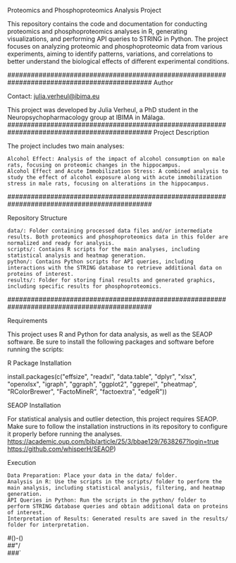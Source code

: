 Proteomics and Phosphoproteomics Analysis Project

This repository contains the code and documentation for conducting proteomics and phosphoproteomics analyses in R, generating visualizations, and performing API queries to STRING in Python. The project focuses on analyzing proteomic and phosphoproteomic data from various experiments, aiming to identify patterns, variations, and correlations to better understand the biological effects of different experimental conditions.

#############################################################################################
Author

Contact: julia.verheul@ibima.eu

This project was developed by Julia Verheul, a PhD student in the Neuropsychopharmacology group at IBIMA in Málaga.
#############################################################################################
Project Description

The project includes two main analyses:

    Alcohol Effect: Analysis of the impact of alcohol consumption on male rats, focusing on proteomic changes in the hippocampus.
    Alcohol Effect and Acute Immobilization Stress: A combined analysis to study the effect of alcohol exposure along with acute immobilization stress in male rats, focusing on alterations in the hippocampus.
#############################################################################################

Repository Structure

    data/: Folder containing processed data files and/or intermediate results. Both proteomics and phosphoproteomics data in this folder are normalized and ready for analysis.
    scripts/: Contains R scripts for the main analyses, including statistical analysis and heatmap generation.
    python/: Contains Python scripts for API queries, including interactions with the STRING database to retrieve additional data on proteins of interest.
    results/: Folder for storing final results and generated graphics, including specific results for phosphoproteomics.
#############################################################################################

Requirements

This project uses R and Python for data analysis, as well as the SEAOP software. Be sure to install the following packages and software before running the scripts:

R Package Installation

install.packages(c("effsize", "readxl", "data.table", "dplyr", "xlsx", "openxlsx", "igraph", 
                   "ggraph", "ggplot2", "ggrepel", "pheatmap", "RColorBrewer", 
                   "FactoMineR", "factoextra", "edgeR"))

SEAOP Installation

For statistical analysis and outlier detection, this project requires SEAOP. Make sure to follow the installation instructions in its repository to configure it properly before running the analyses.
https://academic.oup.com/bib/article/25/3/bbae129/7638267?login=true
https://github.com/whisperH/SEAOP)

Execution

    Data Preparation: Place your data in the data/ folder.
    Analysis in R: Use the scripts in the scripts/ folder to perform the main analysis, including statistical analysis, filtering, and heatmap generation.
    API Queries in Python: Run the scripts in the python/ folder to perform STRING database queries and obtain additional data on proteins of interest.
    Interpretation of Results: Generated results are saved in the results/ folder for interpretation.




#()-()   
##\"/  
###`
